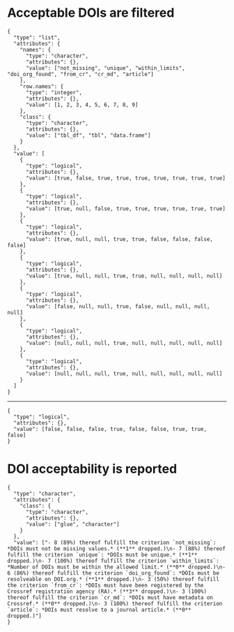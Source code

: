 # Acceptable DOIs are filtered

    {
      "type": "list",
      "attributes": {
        "names": {
          "type": "character",
          "attributes": {},
          "value": ["not_missing", "unique", "within_limits", "doi_org_found", "from_cr", "cr_md", "article"]
        },
        "row.names": {
          "type": "integer",
          "attributes": {},
          "value": [1, 2, 3, 4, 5, 6, 7, 8, 9]
        },
        "class": {
          "type": "character",
          "attributes": {},
          "value": ["tbl_df", "tbl", "data.frame"]
        }
      },
      "value": [
        {
          "type": "logical",
          "attributes": {},
          "value": [true, false, true, true, true, true, true, true, true]
        },
        {
          "type": "logical",
          "attributes": {},
          "value": [true, null, false, true, true, true, true, true, true]
        },
        {
          "type": "logical",
          "attributes": {},
          "value": [true, null, null, true, true, false, false, false, false]
        },
        {
          "type": "logical",
          "attributes": {},
          "value": [true, null, null, true, true, null, null, null, null]
        },
        {
          "type": "logical",
          "attributes": {},
          "value": [false, null, null, true, false, null, null, null, null]
        },
        {
          "type": "logical",
          "attributes": {},
          "value": [null, null, null, true, null, null, null, null, null]
        },
        {
          "type": "logical",
          "attributes": {},
          "value": [null, null, null, true, null, null, null, null, null]
        }
      ]
    }

---

    {
      "type": "logical",
      "attributes": {},
      "value": [false, false, false, true, false, false, true, true, false]
    }

# DOI acceptability is reported

    {
      "type": "character",
      "attributes": {
        "class": {
          "type": "character",
          "attributes": {},
          "value": ["glue", "character"]
        }
      },
      "value": ["- 8 (89%) thereof fulfill the criterion `not_missing`: *DOIs must not be missing values.* (**1** dropped.)\n- 7 (88%) thereof fulfill the criterion `unique`: *DOIs must be unique.* (**1** dropped.)\n- 7 (100%) thereof fulfill the criterion `within_limits`: *Number of DOIs must be within the allowed limit.* (**0** dropped.)\n- 6 (86%) thereof fulfill the criterion `doi_org_found`: *DOIs must be resolveable on DOI.org.* (**1** dropped.)\n- 3 (50%) thereof fulfill the criterion `from_cr`: *DOIs must have been registered by the Crossref registration agency (RA).* (**3** dropped.)\n- 3 (100%) thereof fulfill the criterion `cr_md`: *DOIs must have metadata on Crossref.* (**0** dropped.)\n- 3 (100%) thereof fulfill the criterion `article`: *DOIs must resolve to a journal article.* (**0** dropped.)"]
    }


